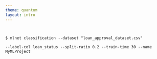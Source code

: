 ```yaml
---
theme: quantum
layout: intro
---
```


<pre><code>
                                                              
$ mlnet classification --dataset "loan_approval_dataset.csv"

--label-col loan_status --split-ratio 0.2 --train-time 30 --name MyMLProject 
                                                              
</code></pre>